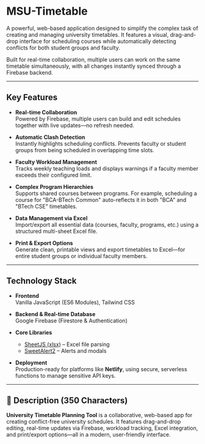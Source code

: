 # MSU-Timetable

A powerful, web-based application designed to simplify the complex task of creating and managing university timetables. It features a visual, drag-and-drop interface for scheduling courses while automatically detecting conflicts for both student groups and faculty.

Built for real-time collaboration, multiple users can work on the same timetable simultaneously, with all changes instantly synced through a Firebase backend.

---

## Key Features

- **Real-time Collaboration**  
  Powered by Firebase, multiple users can build and edit schedules together with live updates—no refresh needed.

- **Automatic Clash Detection**  
  Instantly highlights scheduling conflicts. Prevents faculty or student groups from being scheduled in overlapping time slots.

- **Faculty Workload Management**  
  Tracks weekly teaching loads and displays warnings if a faculty member exceeds their configured limit.

- **Complex Program Hierarchies**  
  Supports shared courses between programs. For example, scheduling a course for "BCA-BTech Common" auto-reflects it in both "BCA" and "BTech CSE" timetables.

- **Data Management via Excel**  
  Import/export all essential data (courses, faculty, programs, etc.) using a structured multi-sheet Excel file.

- **Print & Export Options**  
  Generate clean, printable views and export timetables to Excel—for entire student groups or individual faculty members.

---

## Technology Stack

- **Frontend**  
  Vanilla JavaScript (ES6 Modules), Tailwind CSS

- **Backend & Real-time Database**  
  Google Firebase (Firestore & Authentication)

- **Core Libraries**  
  - [SheetJS (xlsx)](https://github.com/SheetJS/sheetjs) – Excel file parsing  
  - [SweetAlert2](https://sweetalert2.github.io/) – Alerts and modals

- **Deployment**  
  Production-ready for platforms like **Netlify**, using secure, serverless functions to manage sensitive API keys.

---

## 📌 Description (350 Characters)

**University Timetable Planning Tool** is a collaborative, web-based app for creating conflict-free university schedules. It features drag-and-drop editing, real-time updates via Firebase, workload tracking, Excel integration, and print/export options—all in a modern, user-friendly interface.
